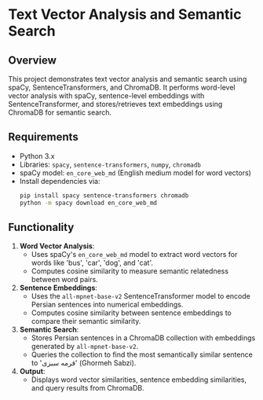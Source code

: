 # Text Vector Analysis and Semantic Search

## Overview
This project demonstrates text vector analysis and semantic search using spaCy, SentenceTransformers, and ChromaDB. It performs word-level vector analysis with spaCy, sentence-level embeddings with SentenceTransformer, and stores/retrieves text embeddings using ChromaDB for semantic search.

## Requirements
- Python 3.x
- Libraries: `spacy`, `sentence-transformers`, `numpy`, `chromadb`
- spaCy model: `en_core_web_md` (English medium model for word vectors)
- Install dependencies via:
  ```bash
  pip install spacy sentence-transformers chromadb
  python -m spacy download en_core_web_md
  ```

## Functionality
1. **Word Vector Analysis**:
   - Uses spaCy's `en_core_web_md` model to extract word vectors for words like 'bus', 'car', 'dog', and 'cat'.
   - Computes cosine similarity to measure semantic relatedness between word pairs.
2. **Sentence Embeddings**:
   - Uses the `all-mpnet-base-v2` SentenceTransformer model to encode Persian sentences into numerical embeddings.
   - Computes cosine similarity between sentence embeddings to compare their semantic similarity.
3. **Semantic Search**:
   - Stores Persian sentences in a ChromaDB collection with embeddings generated by `all-mpnet-base-v2`.
   - Queries the collection to find the most semantically similar sentence to 'قرمه سبزی' (Ghormeh Sabzi).
4. **Output**:
   - Displays word vector similarities, sentence embedding similarities, and query results from ChromaDB.

